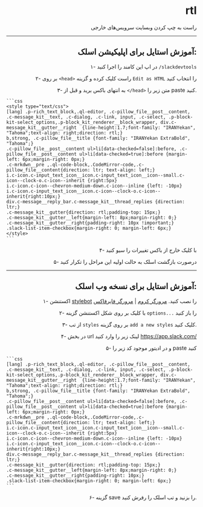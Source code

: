 <div dir="auto" align="right">

  # rtl
  راست به چپ کردن وبسایت سرویس‌های خارجی

  ---

  ## آموزش استایل برای اپلیکیشن اسلک:

  ۱- در اپ این کامند را اجرا کنید
  `/slackdevtools`

  ۲- بر روی `<head>` راست کلیک کرده و گزینه `Edit as HTML` را انتخاب کنید

  ۳- به انتهای باکس برید و قبل از `</head>` متن زیر را paste کنید.

  <div  dir="ltr" align="left">
    
    ```css
    <style type="text/css">
    [lang] .p-rich_text_block,.ql-editor, .c-pillow_file__post__content, .c-message_kit__text, .c-dialog, .c-link, input, .c-select, .p-block-kit-select_options,.p-block_kit_renderer__block_wrapper, div.c-message_kit__gutter__right  {line-height:1.7;font-family: "IRANYekan", "Tahoma";text-align: right;direction: rtl;}
    b,strong, .c-pillow_file__title {font-family: "IRANYekan ExtraBold", "Tahoma";}
    .c-pillow_file__post__content ul>li[data-checked=false]:before, .c-pillow_file__post__content ul>li[data-checked=true]:before {margin-left: 6px;margin-right: 0px;}
    .c-mrkdwn__pre ,.ql-code-block,.CodeMirror-code,.c-pillow_file__content{direction: ltr; text-align: left;}
    i.c-icon.c-input_text_icon__icon.c-input_text_icon__icon--small.c-icon--clock-o.c-icon--inherit {right:5px}
    i.c-icon.c-icon--chevron-medium-down.c-icon--inline {left: -10px}
    i.c-icon.c-input_text_icon__icon.c-icon--clock-o.c-icon--inherit{right:10px;}
    div.c-message__reply_bar.c-message_kit__thread_replies {direction: ltr;}
    .c-message_kit__gutter{direction: rtl;padding-top: 15px;}
    .c-message_kit__gutter__left{margin-left: 8px;margin-right: 0;}
    .c-message_kit__gutter__right{padding-right: 10px !important;}
    .slack-list-item-checkbox{margin-right: 0; margin-left: 6px;}
    </style>
    ```
    
  </div>

  ۴- با کلیک خارج از باکس تغییرات را سیو کنید

  ۵- درصورت بازگشت اسلک به حالت اولیه این مراحل را تکرار کنید

  ---
  
  ## آموزش استایل برای نسخه وب اسلک:

  ۱- اکستنشن [stylebot](https://github.com/ankit/stylebot) را نصب کنید.  [مرورگر کروم](https://chrome.google.com/webstore/detail/stylebot/oiaejidbmkiecgbjeifoejpgmdaleoha?hl=en)  |  [مرورگر فایرفاکس](https://addons.mozilla.org/en-US/firefox/addon/stylebot-web/)

  ۲- با کلیک بر روی شکل اکستنشن گزینه `options...` را باز کنید

  ۳- از تب `styles` بر روی گزینه `add a new styles` کلیک کنید.

  ۴- در بخش url لینک زیر را وارد کنید
  https://app.slack.com/

  ۵- و در ادیتور موجود کد زیر را paste کنید


  <div  dir="ltr" align="left">

    ```css
    [lang] .p-rich_text_block,.ql-editor, .c-pillow_file__post__content, .c-message_kit__text, .c-dialog, .c-link, input, .c-select, .p-block-kit-select_options,.p-block_kit_renderer__block_wrapper, div.c-message_kit__gutter__right  {line-height:1.7;font-family: "IRANYekan", "Tahoma";text-align: right;direction: rtl;}
    b,strong, .c-pillow_file__title {font-family: "IRANYekan ExtraBold", "Tahoma";}
    .c-pillow_file__post__content ul>li[data-checked=false]:before, .c-pillow_file__post__content ul>li[data-checked=true]:before {margin-left: 6px;margin-right: 0px;}
    .c-mrkdwn__pre ,.ql-code-block,.CodeMirror-code,.c-pillow_file__content{direction: ltr; text-align: left;}
    i.c-icon.c-input_text_icon__icon.c-input_text_icon__icon--small.c-icon--clock-o.c-icon--inherit {right:5px}
    i.c-icon.c-icon--chevron-medium-down.c-icon--inline {left: -10px}
    i.c-icon.c-input_text_icon__icon.c-icon--clock-o.c-icon--inherit{right:10px;}
    div.c-message__reply_bar.c-message_kit__thread_replies {direction: ltr;}
    .c-message_kit__gutter{direction: rtl;padding-top: 15px;}
    .c-message_kit__gutter__left{margin-left: 8px;margin-right: 0;}
    .c-message_kit__gutter__right{padding-right: 10px;}
    .slack-list-item-checkbox{margin-right: 0; margin-left: 6px;}
    ```
    
  </div>
  ۶- گزینه save را بزنید و تب اسلک را رفرش کنید.
</div>
